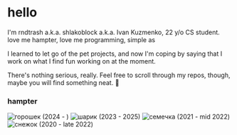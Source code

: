 # hello

I'm rndtrash a.k.a. shlakoblock a.k.a. Ivan Kuzmenko, 22 y/o CS student. love me hampter, love me programming, simple as

I learned to let go of the pet projects, and now I'm coping by saying that I work on what I find fun working on at the moment.

There's nothing serious, really. Feel free to scroll through my repos, though, maybe you will find something neat. 👀

### hampter

![горошек (2024 - )](https://github.com/user-attachments/assets/a4383b5f-965d-4854-847c-2d9873a3a8ee)
![шарик (2023 - 2025)](https://github.com/user-attachments/assets/fbf5f119-7da9-4e52-8897-c055142b510f)
![семечка (2021 - mid 2022)](https://user-images.githubusercontent.com/6745157/180644262-20f99617-0975-46fe-861f-c99bd51b0d36.jpg)
![снежок (2020 - late 2022)](https://user-images.githubusercontent.com/6745157/120861058-61fe8f00-c58f-11eb-8d59-56b69b68cf52.jpg)
